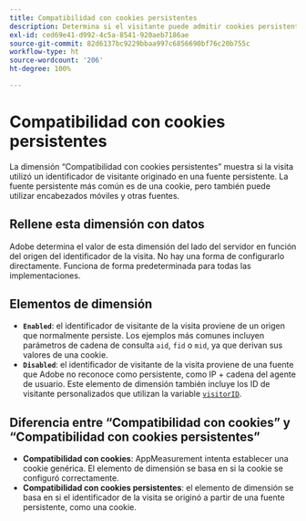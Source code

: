 ```yaml
---
title: Compatibilidad con cookies persistentes
description: Determina si el visitante puede admitir cookies persistentes.
exl-id: ced69e41-d992-4c5a-8541-920aeb7186ae
source-git-commit: 82d6137bc9229bbaa997c6856690bf76c20b755c
workflow-type: ht
source-wordcount: '206'
ht-degree: 100%

---
```


# Compatibilidad con cookies persistentes

La dimensión “Compatibilidad con cookies persistentes” muestra si la visita utilizó un identificador de visitante originado en una fuente persistente. La fuente persistente más común es de una cookie, pero también puede utilizar encabezados móviles y otras fuentes.

## Rellene esta dimensión con datos

Adobe determina el valor de esta dimensión del lado del servidor en función del origen del identificador de la visita. No hay una forma de configurarlo directamente. Funciona de forma predeterminada para todas las implementaciones.

## Elementos de dimensión

* **`Enabled`**: el identificador de visitante de la visita proviene de un origen que normalmente persiste. Los ejemplos más comunes incluyen parámetros de cadena de consulta `aid`, `fid` o `mid`, ya que derivan sus valores de una cookie.
* **`Disabled`**: el identificador de visitante de la visita proviene de una fuente que Adobe no reconoce como persistente, como IP + cadena del agente de usuario. Este elemento de dimensión también incluye los ID de visitante personalizados que utilizan la variable [`visitorID`](/help/implement/vars/config-vars/visitorid.md).

## Diferencia entre “Compatibilidad con cookies” y “Compatibilidad con cookies persistentes”

* **Compatibilidad con cookies**: AppMeasurement intenta establecer una cookie genérica. El elemento de dimensión se basa en si la cookie se configuró correctamente.
* **Compatibilidad con cookies persistentes**: el elemento de dimensión se basa en si el identificador de la visita se originó a partir de una fuente persistente, como una cookie.
